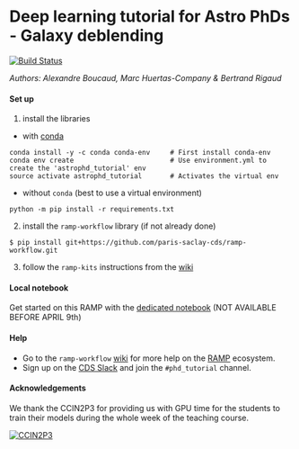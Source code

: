 # Deep learning tutorial for Astro PhDs - Galaxy deblending

[![Build Status](https://travis-ci.org/ramp-kits/astrophd_tutorial.svg?branch=master)](https://travis-ci.org/ramp-kits/astrophd_tutorial)

_Authors: Alexandre Boucaud, Marc Huertas-Company & Bertrand Rigaud_

#### Set up

1. install the libraries
  - with [conda](https://www.anaconda.com/download/)
  ```
  conda install -y -c conda conda-env     # First install conda-env
  conda env create                        # Use environment.yml to create the 'astrophd_tutorial' env
  source activate astrophd_tutorial       # Activates the virtual env
  ```
  - without `conda` (best to use a virtual environment)
  ```
  python -m pip install -r requirements.txt
  ```

2. install the `ramp-workflow` library (if not already done)
  ```
  $ pip install git+https://github.com/paris-saclay-cds/ramp-workflow.git
  ```

3. follow the `ramp-kits` instructions from the [wiki](https://github.com/paris-saclay-cds/ramp-workflow/wiki/Getting-started-with-a-ramp-kit)

#### Local notebook

Get started on this RAMP with the [dedicated notebook](astrophd_tutorial_starting_kit.ipynb) (NOT AVAILABLE BEFORE APRIL 9th)

#### Help

- Go to the `ramp-workflow` [wiki](https://github.com/paris-saclay-cds/ramp-workflow/wiki) for more help on the [RAMP](http:www.ramp.studio) ecosystem.
- Sign up on the [CDS Slack](cds-upsay.slack.com) and join the `#phd_tutorial` channel.


#### Acknowledgements

We thank the CCIN2P3 for providing us with GPU time for the students to train their models during the whole week of the teaching course.

 [![CCIN2P3](img/logosimpleCC.jpg)](https://cc.in2p3.fr/en/)
